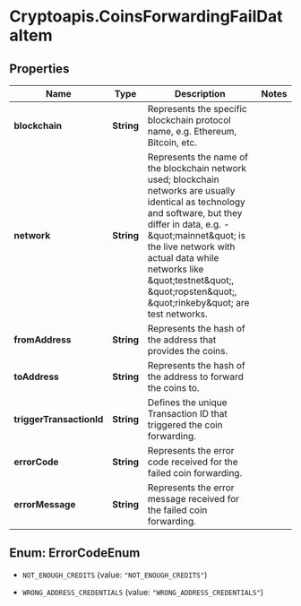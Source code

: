 # Cryptoapis.CoinsForwardingFailDataItem

## Properties

Name | Type | Description | Notes
------------ | ------------- | ------------- | -------------
**blockchain** | **String** | Represents the specific blockchain protocol name, e.g. Ethereum, Bitcoin, etc. | 
**network** | **String** | Represents the name of the blockchain network used; blockchain networks are usually identical as technology and software, but they differ in data, e.g. - \&quot;mainnet\&quot; is the live network with actual data while networks like \&quot;testnet\&quot;, \&quot;ropsten\&quot;, \&quot;rinkeby\&quot; are test networks. | 
**fromAddress** | **String** | Represents the hash of the address that provides the coins. | 
**toAddress** | **String** | Represents the hash of the address to forward the coins to. | 
**triggerTransactionId** | **String** | Defines the unique Transaction ID that triggered the coin forwarding. | 
**errorCode** | **String** | Represents the error code received for the failed coin forwarding. | 
**errorMessage** | **String** | Represents the error message received for the failed coin forwarding. | 



## Enum: ErrorCodeEnum


* `NOT_ENOUGH_CREDITS` (value: `"NOT_ENOUGH_CREDITS"`)

* `WRONG_ADDRESS_CREDENTIALS` (value: `"WRONG_ADDRESS_CREDENTIALS"`)




